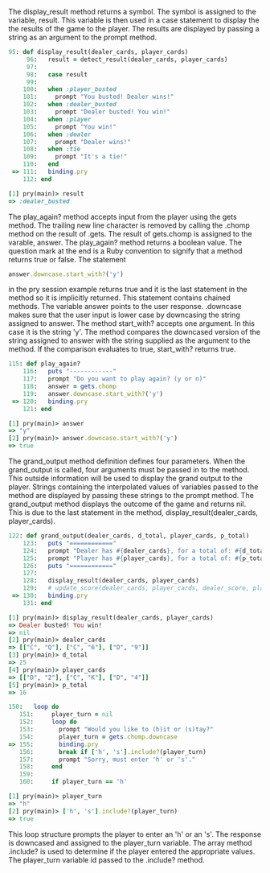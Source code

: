 The display_result method returns a symbol. The symbol is assigned to the variable, result. This variable is then used in a case statement to display the the results of the game to the player. The results are displayed by passing a string as an argument to the prompt method.

```ruby
95: def display_result(dealer_cards, player_cards)
     96:   result = detect_result(dealer_cards, player_cards)
     97:
     98:   case result
     99:
    100:   when :player_busted
    101:     prompt "You busted! Dealer wins!"
    102:   when :dealer_busted
    103:     prompt "Dealer busted! You win!"
    104:   when :player
    105:     prompt "You win!"
    106:   when :dealer
    107:     prompt "Dealer wins!"
    108:   when :tie
    109:     prompt "It's a tie!"
    110:   end
 => 111:   binding.pry
    112: end

[1] pry(main)> result
=> :dealer_busted
```

The play_again? method accepts input from the player using the gets method. The trailing new line character is removed by calling the .chomp method on the result of .gets.  The result of gets.chomp is assigned to the varable, answer.  The play_again? method returns a boolean value. The question mark at the end is a Ruby convention to signify that a method returns true or false. The statement
```ruby
answer.downcase.start_with?('y')
```
 in the pry session example returns true and it is the last statement in the method so it is implicitly returned. This statement contains chained methods.  The variable answer points to the user response.  .downcase makes sure that the user input is lower case by downcasing the string assigned to answer. The method start_with? accepts one argument.  In this case it is the string 'y'. The method compares the downcased version of the string assigned to answer with the string supplied as the argument to the method.  If the comparison evaluates to true, start_with? returns true.
```ruby
115: def play_again?
    116:   puts "------------"
    117:   prompt "Do you want to play again? (y or n)"
    118:   answer = gets.chomp
    119:   answer.downcase.start_with?('y')
 => 120:   binding.pry
    121: end

[1] pry(main)> answer
=> "y"
[2] pry(main)> answer.downcase.start_with?('y')
=> true
```

The grand_output method definition defines four parameters. When the grand_output is called, four arguments must be passed in to the method. This outside information will be used to display the grand output to the player. Strings containing the interpolated values of variables passed to the method are displayed by passing these strings to the prompt method. The grand_output method displays the outcome of the game and returns nil. This is due to the last statement in the method, display_result(dealer_cards, player_cards).

```ruby
122: def grand_output(dealer_cards, d_total, player_cards, p_total)
    123:   puts "============"
    124:   prompt "Dealer has #{dealer_cards}, for a total of: #{d_total}"
    125:   prompt "Player has #{player_cards}, for a total of: #{p_total}"
    126:   puts "============"
    127:
    128:   display_result(dealer_cards, player_cards)
    129:   # update_score(dealer_cards, player_cards, dealer_score, player_score)
 => 130:   binding.pry
    131: end

[1] pry(main)> display_result(dealer_cards, player_cards)
=> Dealer busted! You win!
=> nil
[2] pry(main)> dealer_cards
=> [["C", "Q"], ["C", "6"], ["D", "9"]]
[3] pry(main)> d_total
=> 25
[4] pry(main)> player_cards
=> [["D", "2"], ["C", "K"], ["D", "4"]]
[5] pry(main)> p_total
=> 16
```

```ruby
150:   loop do
   151:     player_turn = nil
   152:     loop do
   153:       prompt "Would you like to (h)it or (s)tay?"
   154:       player_turn = gets.chomp.downcase
=> 155:       binding.pry
   156:       break if ['h', 's'].include?(player_turn)
   157:       prompt "Sorry, must enter 'h' or 's'."
   158:     end
   159:
   160:     if player_turn == 'h'

[1] pry(main)> player_turn
=> "h"
[2] pry(main)> ['h', 's'].include?(player_turn)
=> true
```

This loop structure prompts the player to enter an 'h' or an 's'. The response is downcased and assigned to the player_turn variable. The array method .include? is used to determine if the player entered the appropriate values.  The player_turn variable id passed to the .include? method.
